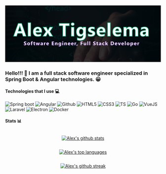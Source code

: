 
![title](./hero.png)
### Hello!!! 👋 I am a full stack software engineer specialized in Spring Boot & Angular technologies. :grinning:
#### Technologies that I use :computer:
![Spring boot](https://img.shields.io/badge/Spring_Boot-F2F4F9?style=for-the-badge&logo=spring-boot)
![Angular](https://img.shields.io/badge/Angular-DD0031?style=for-the-badge&logo=angular&logoColor=white)
![Github](https://img.shields.io/badge/GitHub-100000?style=for-the-badge&logo=github&logoColor=white)
![HTML5](https://img.shields.io/badge/HTML5-E34F26?style=for-the-badge&logo=html5&logoColor=white)
![CSS3](https://img.shields.io/badge/CSS3-1572B6?style=for-the-badge&logo=css3&logoColor=white)
![TS](https://img.shields.io/badge/TypeScript-007ACC?style=for-the-badge&logo=typescript&logoColor=white)
![Go](https://img.shields.io/badge/Go-00ADD8?style=for-the-badge&logo=go&logoColor=white)
![VueJS](https://img.shields.io/badge/Vue%20js-35495E?style=for-the-badge&logo=vuedotjs&logoColor=4FC08D)
![Laravel](https://img.shields.io/badge/Laravel-FF2D20?style=for-the-badge&logo=laravel&logoColor=white)
![Electron](https://img.shields.io/badge/Electron-2B2E3A?style=for-the-badge&logo=electron&logoColor=9FEAF9)
![Docker](https://img.shields.io/badge/Docker-2CA5E0?style=for-the-badge&logo=docker&logoColor=white)




#### Stats :bar_chart:

<div style="display:flex; flex-direction:column; align-items:center">

  [![Alex's github stats](https://github-readme-stats.vercel.app/api?username=TigselemaAlex&theme=dracula)](https://github.com/anuraghazra/github-readme-stats)

[![Alex's top languages](https://github-readme-stats.vercel.app/api/top-langs/?username=TigselemaAlex&theme=dracula)](https://github.com/anuraghazra/github-readme-stats)

[![Alex's github streak](https://github-readme-streak-stats.herokuapp.com/?user=TigselemaAlex&theme=dracula)](https://github.com/DenverCoder1/github-readme-streak-stats)
  
</div>


<!--
**TigselemaAlex/TigselemaAlex** is a ✨ _special_ ✨ repository because its `README.md` (this file) appears on your GitHub profile.

Here are some ideas to get you started:

- 🔭 I’m currently working on ...
- 🌱 I’m currently learning ...
- 👯 I’m looking to collaborate on ...
- 🤔 I’m looking for help with ...
- 💬 Ask me about ...
- 📫 How to reach me: ...
- 😄 Pronouns: ...
- ⚡ Fun fact: ...
-->
